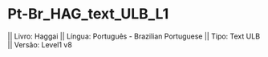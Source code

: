 # Pt-Br_HAG_text_ULB_L1

|| Livro: Haggai
|| Língua: Português - Brazilian Portuguese
|| Tipo: Text ULB
|| Versão: Level1 v8